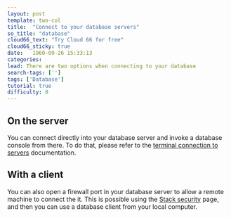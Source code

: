 ```yaml
---
layout: post
template: two-col
title:  "Connect to your database servers"
so_title: "database"
cloud66_text: "Try Cloud 66 for free"
cloud66_sticky: true
date:   1960-09-26 15:33:13
categories: 
lead: There are two options when connecting to your database
search-tags: ['']
tags: ['Database']
tutorial: true
difficulty: 0
---
```


## On the server

You can connect directly into your database server and invoke a database console from there. To do that, please refer to the [terminal connection to servers](http://help.cloud66.com/stack-definition/ssh-to-server.html) documentation.

## With a client

You can also open a firewall port in your database server to allow a remote machine to connect the it. This is possible using the [Stack security](http://help.cloud66.com/stack-definition/network-configuration.html) page, and then you can use a database client from your local computer.